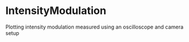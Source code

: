 # IntensityModulation
Plotting intensity modulation measured using an oscilloscope and camera setup
